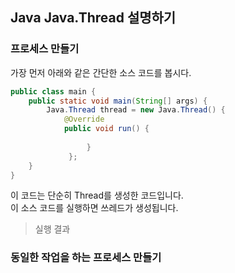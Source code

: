 ## Java Java.Thread 설명하기

### 프로세스 만들기

가장 먼저 아래와 같은 간단한 소스 코드를 봅시다.

```java //java 실행
public class main {
	public static void main(String[] args) {
        Java.Thread thread = new Java.Thread() {
			@Override
            public void run() {
				
                 }
             };
	}
}
```

이 코드는 단순히 Thread를 생성한 코드입니다.<br>
이 소스 코드를 실행하면 쓰레드가 생성됩니다. <br>
> 실행 결과


### 동일한 작업을 하는 프로세스 만들기

